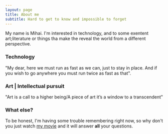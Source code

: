 ```yaml
---
layout: page
title: About me
subtitle: Hard to get to know and impossible to forget
---
```


My name is Mihai. I'm interested in technology, and to some exentent art;literature or things tha make the reveal the world from a different perspective. 

### Technology

"My dear, here we must run as fast as we can, just to stay in place. And if you wish to go anywhere you must run twice as fast as that".

### Art | Intellectual pursuit

"Art is a call to a higher being/A piece of art it’s a window to a transcendent"


### What else?

To be honest, I'm having some trouble remembering right now, so why don't you just watch [my movie](https://en.wikipedia.org/wiki/The_Princess_Bride_%28film%29) and it will answer **all** your questions.
